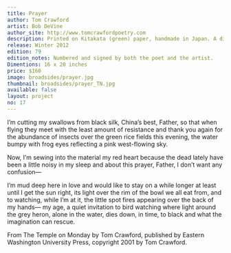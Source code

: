 ```yaml
---
title: Prayer
author: Tom Crawford
artist: Bob DeVine
author_site: http://www.tomcrawfordpoetry.com
description: Printed on Kitakata (green) paper, handmade in Japan. A digital scan of the original pencil drawing was used to make a polymer photogravure plate, allowing the image to be reproduced on an etching press. The text types are Optima with Donatello for display types, and printed from polymer plates on a Vandercook 219 proofing press.
release: Winter 2012
edition: 79
edition_notes: Numbered and signed by both the poet and the artist.
Dimentions: 16 x 20 inches
price: $160
image: broadsides/prayer.jpg
thumbnail: broadsides/prayer_TN.jpg
available: false
layout: project
no: 17
---
```


I’m cutting my swallows from black silk,
China’s best, Father, so that when flying
they meet with the least amount of resistance
and thank you again for the abundance
of insects over the green rice fields
this evening, the water bumpy with frog eyes
reflecting a pink west-flowing sky.

Now, I’m sewing into the material
my red heart because the dead lately
have been a little noisy in my sleep
and about this prayer, Father,
I don’t want any confusion—

I’m mud deep here
in love and would like to stay on
a while longer at least until I get the sun right,
its light over the rim of the bowl
we all eat from, and to watching,
while I’m at it, the little spot fires
appearing over the back of my hands—
my age, a quiet invitation
to bird watching
where light around the grey heron,
alone in the water,
dies down, in time, to black
and what the imagination can rescue.

From The Temple on Monday by Tom Crawford, published by Eastern Washington University Press, copyright 2001 by Tom Crawford.
